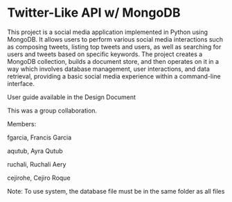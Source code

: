# Twitter-Like API w/ MongoDB  
This project is a social media application implemented in Python using MongoDB. It allows users to perform various social media interactions such as composing tweets, listing top tweets and users, as well as searching for users and tweets based on specific keywords. The project creates a MongoDB collection, builds a document store, and then operates on it in a way which involves database management, user interactions, and data retrieval, providing a basic social media experience within a command-line interface.
 
User guide available in the Design Document

This was a group collaboration. 

Members: 
  
  fgarcia, Francis Garcia 

  aqutub, Ayra Qutub

  ruchali, Ruchali Aery

  cejirohe, Cejiro Roque
  
Note: To use system, the database file must be in the same folder as all files

